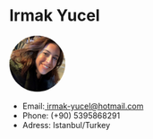 <!DOCTYPE html>
<html>
<head>
<meta name="viewport" content="width=device-width, initial-scale=1">
<style>
img {
  border-radius: 50%;
}
</style>
</head>
  
<body>
<h1>Irmak Yucel</h1>
<img src="/IMG_3341 2.jpg" alt="pic" width="100" height="100">
<ul>
  <li>Email:<a href="mailto:irmak-yucel@hotmail.com"> irmak-yucel@hotmail.com</a></li>
  <li>Phone: (+90) 5395868291</li>
  <li>Adress: Istanbul/Turkey</li>
</ul>
</body>
</html>

